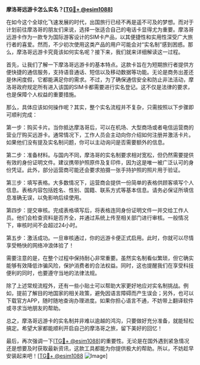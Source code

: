 **摩洛哥远游卡怎么实名？[[TG💪+ @esim1088](https://t.me/s/esim1088)]**

在如今这个全球化飞速发展的时代，出国旅行已经不再是遥不可及的梦想。而对于计划前往摩洛哥的朋友们来说，选择一张适合自己的电话卡显得尤为重要。摩洛哥远游卡作为一款专为国际游客设计的SIM卡产品，以其便捷性和实用性深受广大旅行者的喜爱。然而，不少初次使用这类产品的用户可能会对“实名制”感到困惑。那么，摩洛哥远游卡究竟该如何实名呢？接下来，我们就来详细解读这一过程。

首先，让我们了解一下摩洛哥远游卡的基本特点。这款卡旨在为短期旅行者提供方便快捷的通信服务，支持语音通话、短信以及移动数据等功能。无论是商务出差还是休闲度假，它都能满足你的需求。不过，为了确保通信安全和防止非法活动，摩洛哥政府规定所有进入该国的SIM卡都需要进行实名登记。这不仅是法律的要求，也是保障个人权益的重要措施。

那么，具体应该如何操作呢？其实，整个实名流程并不复杂，只需按照以下步骤即可顺利完成：

第一步：购买卡片。当你抵达摩洛哥后，可以在机场、大型商场或者电信运营商的营业厅购买远游卡。通常情况下，工作人员会主动向你介绍如何注册并激活卡片。如果他们没有提及实名制问题，你可以主动询问是否需要额外的信息。

第二步：准备材料。与国内不同，摩洛哥的实名制要求相对宽松，但仍然需要提供有效的身份证明文件。建议携带护照原件及复印件，因为这是唯一被广泛认可的身份凭证。此外，部分运营商可能还会要求拍摄一张手持护照的照片用于验证。

第三步：填写表格。大多数情况下，运营商会提供一份简单的表格供顾客填写个人信息。表格内容包括姓名、性别、国籍、联系方式等基本信息。请务必保证所填信息准确无误，以免影响后续使用。

第四步：提交审核。完成表格填写后，将表格连同身份证明文件一并交给工作人员。他们会检查资料是否齐全，并通过系统上传至相关部门进行审核。一般情况下，审核时间不会超过24小时。

第五步：激活成功。一旦审核通过，你的远游卡便正式启用。此时，你就可以尽情享受畅快的网络冲浪体验了！

需要注意的是，在整个过程中保持耐心非常重要。虽然实名制看似繁琐，但它确实能够有效降低诈骗风险，保护消费者的合法权益。同时，这也提醒我们在享受科技便利的同时，也要遵守当地的法律法规。

除了上述常规流程外，还有一些小贴士可以帮助大家更好地应对实名制挑战。例如，提前了解目的地国家的相关政策，避免因语言障碍而产生误会；另外，也可以下载官方APP，随时随地查询办理进度。如果你担心语言不通，不妨带上翻译软件或寻求当地朋友的帮助。

总之，摩洛哥远游卡的实名制并非难以逾越的鸿沟，只要做好充分准备，就能轻松搞定。希望大家都能顺利开启自己的摩洛哥之旅，留下美好的回忆！

最后，再次强调一下[[TG💪+ @esim1088](https://t.me/s/esim1088)]的重要性。无论是在国外遇到紧急情况还是想要及时获取最新资讯，这款工具都能为你提供极大的帮助。所以，不妨趁早安装起来吧！[[TG💪+ @esim1088](https://t.me/s/esim1088) ![Image](https://i.postimg.cc/4NQfJmqS/Snipaste-2025-05-13-00-14-12.png)]
